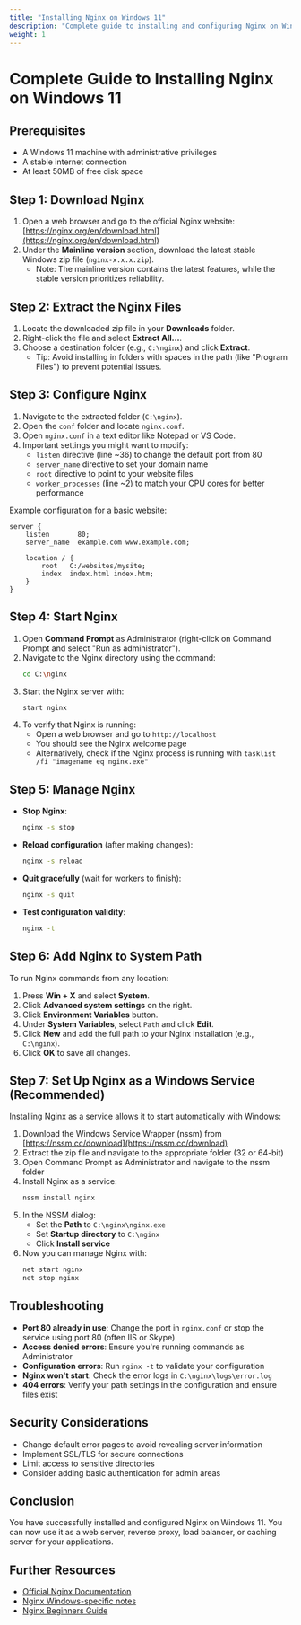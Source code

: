 ```yaml
---
title: "Installing Nginx on Windows 11"
description: "Complete guide to installing and configuring Nginx on Windows 11"
weight: 1
---
```


# Complete Guide to Installing Nginx on Windows 11

## Prerequisites
- A Windows 11 machine with administrative privileges
- A stable internet connection
- At least 50MB of free disk space

## Step 1: Download Nginx
1. Open a web browser and go to the official Nginx website: [https://nginx.org/en/download.html](https://nginx.org/en/download.html)
2. Under the **Mainline version** section, download the latest stable Windows zip file (`nginx-x.x.x.zip`).
   - Note: The mainline version contains the latest features, while the stable version prioritizes reliability.

## Step 2: Extract the Nginx Files
1. Locate the downloaded zip file in your **Downloads** folder.
2. Right-click the file and select **Extract All...**.
3. Choose a destination folder (e.g., `C:\nginx`) and click **Extract**.
   - Tip: Avoid installing in folders with spaces in the path (like "Program Files") to prevent potential issues.

## Step 3: Configure Nginx
1. Navigate to the extracted folder (`C:\nginx`).
2. Open the `conf` folder and locate `nginx.conf`.
3. Open `nginx.conf` in a text editor like Notepad or VS Code.
4. Important settings you might want to modify:
   - `listen` directive (line ~36) to change the default port from 80
   - `server_name` directive to set your domain name
   - `root` directive to point to your website files
   - `worker_processes` (line ~2) to match your CPU cores for better performance

Example configuration for a basic website:
```nginx
server {
    listen       80;
    server_name  example.com www.example.com;
    
    location / {
        root   C:/websites/mysite;
        index  index.html index.htm;
    }
}
```

## Step 4: Start Nginx
1. Open **Command Prompt** as Administrator (right-click on Command Prompt and select "Run as administrator").
2. Navigate to the Nginx directory using the command:
   ```sh
   cd C:\nginx
   ```
3. Start the Nginx server with:
   ```sh
   start nginx
   ```
4. To verify that Nginx is running:
   - Open a web browser and go to `http://localhost`
   - You should see the Nginx welcome page
   - Alternatively, check if the Nginx process is running with `tasklist /fi "imagename eq nginx.exe"`

## Step 5: Manage Nginx
- **Stop Nginx**:
  ```sh
  nginx -s stop
  ```
- **Reload configuration** (after making changes):
  ```sh
  nginx -s reload
  ```
- **Quit gracefully** (wait for workers to finish):
  ```sh
  nginx -s quit
  ```
- **Test configuration validity**:
  ```sh
  nginx -t
  ```

## Step 6: Add Nginx to System Path
To run Nginx commands from any location:
1. Press **Win + X** and select **System**.
2. Click **Advanced system settings** on the right.
3. Click **Environment Variables** button.
4. Under **System Variables**, select `Path` and click **Edit**.
5. Click **New** and add the full path to your Nginx installation (e.g., `C:\nginx`).
6. Click **OK** to save all changes.

## Step 7: Set Up Nginx as a Windows Service (Recommended)
Installing Nginx as a service allows it to start automatically with Windows:

1. Download the Windows Service Wrapper (nssm) from [https://nssm.cc/download](https://nssm.cc/download)
2. Extract the zip file and navigate to the appropriate folder (32 or 64-bit)
3. Open Command Prompt as Administrator and navigate to the nssm folder
4. Install Nginx as a service:
   ```sh
   nssm install nginx
   ```
5. In the NSSM dialog:
   - Set the **Path** to `C:\nginx\nginx.exe`
   - Set **Startup directory** to `C:\nginx`
   - Click **Install service**
6. Now you can manage Nginx with:
   ```sh
   net start nginx
   net stop nginx
   ```

## Troubleshooting
- **Port 80 already in use**: Change the port in `nginx.conf` or stop the service using port 80 (often IIS or Skype)
- **Access denied errors**: Ensure you're running commands as Administrator
- **Configuration errors**: Run `nginx -t` to validate your configuration
- **Nginx won't start**: Check the error logs in `C:\nginx\logs\error.log`
- **404 errors**: Verify your path settings in the configuration and ensure files exist

## Security Considerations
- Change default error pages to avoid revealing server information
- Implement SSL/TLS for secure connections
- Limit access to sensitive directories
- Consider adding basic authentication for admin areas

## Conclusion
You have successfully installed and configured Nginx on Windows 11. You can now use it as a web server, reverse proxy, load balancer, or caching server for your applications.

## Further Resources
- [Official Nginx Documentation](https://nginx.org/en/docs/)
- [Nginx Windows-specific notes](https://nginx.org/en/docs/windows.html)
- [Nginx Beginners Guide](https://nginx.org/en/docs/beginners_guide.html)
